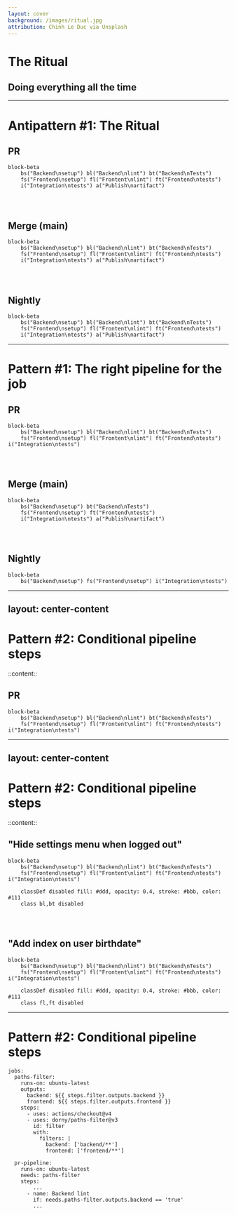 ```yaml
---
layout: cover
background: /images/ritual.jpg
attribution: Chinh Le Duc via Unsplash
---
```


<AntiPattern :num="1" />

# The Ritual
## Doing everything all the time

---

# Antipattern #1: The Ritual

## PR
```mermaid { theme: 'forest' }
block-beta
    bs("Backend\nsetup") bl("Backend\nlint") bt("Backend\nTests")
    fs("Frontend\nsetup") fl("Frontent\nlint") ft("Frontend\ntests")
    i("Integration\ntests") a("Publish\nartifact")
```

<div style="height: 2em">
</div>
<div v-click>

## Merge (main)
```mermaid { theme: 'forest' }
block-beta
    bs("Backend\nsetup") bl("Backend\nlint") bt("Backend\nTests")
    fs("Frontend\nsetup") fl("Frontent\nlint") ft("Frontend\ntests")
    i("Integration\ntests") a("Publish\nartifact")
```

</div>
<div style="height: 2em">
</div>
<div v-click>

## Nightly
```mermaid { theme: 'forest' }
block-beta
    bs("Backend\nsetup") bl("Backend\nlint") bt("Backend\nTests")
    fs("Frontend\nsetup") fl("Frontent\nlint") ft("Frontend\ntests")
    i("Integration\ntests") a("Publish\nartifact")
```

</div>

---

# Pattern #1: The right pipeline for the job

## PR
```mermaid { theme: 'forest' }
block-beta
    bs("Backend\nsetup") bl("Backend\nlint") bt("Backend\nTests")
    fs("Frontend\nsetup") fl("Frontent\nlint") ft("Frontend\ntests") i("Integration\ntests")
```

<div style="height: 2em">
</div>

## Merge (main)
```mermaid { theme: 'forest' }
block-beta
    bs("Backend\nsetup") bt("Backend\nTests")
    fs("Frontend\nsetup") ft("Frontend\ntests")
    i("Integration\ntests") a("Publish\nartifact")
```

<div style="height: 2em">
</div>

## Nightly
```mermaid { theme: 'forest' }
block-beta
    bs("Backend\nsetup") fs("Frontend\nsetup") i("Integration\ntests")
```

<!--

PR: No artifact

Main: No linting

Nightly: Just integration tests

-->

---
layout: center-content
---

# Pattern #2: Conditional pipeline steps

::content::

## PR

```mermaid { theme: 'forest' }
block-beta
    bs("Backend\nsetup") bl("Backend\nlint") bt("Backend\nTests")
    fs("Frontend\nsetup") fl("Frontent\nlint") ft("Frontend\ntests") i("Integration\ntests")
```

---
layout: center-content
---

# Pattern #2: Conditional pipeline steps

::content::

## "Hide settings menu when logged out"
```mermaid { theme: 'forest' }
block-beta
    bs("Backend\nsetup") bl("Backend\nlint") bt("Backend\nTests")
    fs("Frontend\nsetup") fl("Frontent\nlint") ft("Frontend\ntests") i("Integration\ntests")
    
    classDef disabled fill: #ddd, opacity: 0.4, stroke: #bbb, color: #111
    class bl,bt disabled
```

<div style="height: 2em">
</div>

## "Add index on user birthdate"
```mermaid { theme: 'forest' }
block-beta
    bs("Backend\nsetup") bl("Backend\nlint") bt("Backend\nTests")
    fs("Frontend\nsetup") fl("Frontent\nlint") ft("Frontend\ntests") i("Integration\ntests")
    
    classDef disabled fill: #ddd, opacity: 0.4, stroke: #bbb, color: #111
    class fl,ft disabled
```

---

# Pattern #2: Conditional pipeline steps

```yaml{all|9-14|4-6|18,21-23}
jobs:
  paths-filter:
    runs-on: ubuntu-latest
    outputs:
      backend: ${{ steps.filter.outputs.backend }}
      frontend: ${{ steps.filter.outputs.frontend }}
    steps:
      - uses: actions/checkout@v4
      - uses: dorny/paths-filter@v3
        id: filter
        with:
          filters: |
            backend: ['backend/**']
            frontend: ['frontend/**']

  pr-pipeline:
    runs-on: ubuntu-latest
    needs: paths-filter
    steps:
        ...
      - name: Backend lint
        if: needs.paths-filter.outputs.backend == 'true'
        ...
```
